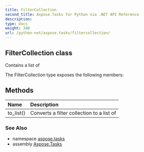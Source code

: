 ```yaml
---
title: FilterCollection
second_title: Aspose.Tasks for Python via .NET API Reference
description: 
type: docs
weight: 340
url: /python-net/aspose.tasks/filtercollection/
---
```


## FilterCollection class

Contains a list of

The FilterCollection type exposes the following members:
## Methods
| Name | Description |
| :- | :- |
|to_list()|Converts a filter collection to a list of|

### See Also

* namespace [aspose.tasks](/tasks/python-net/aspose.tasks/)
* assembly [Aspose.Tasks](/tasks/python-net/)


